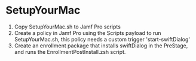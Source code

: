 # SetupYourMac

1. Copy SetupYourMac.sh to Jamf Pro scripts
2. Create a policy in Jamf Pro using the Scripts payload to run SetupYourMac.sh, this policy needs a custom trigger 'start-swiftDialog'
3. Create an enrollment package that installs swiftDialog in the PreStage, and runs the EnrollmentPostInstall.zsh script.
